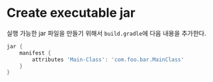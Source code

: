 # Create executable jar

실행 가능한 jar 파일을 만들기 위해서 `build.gradle`에 다음 내용을 추가한다.

```groovy
jar {
    manifest {
        attributes 'Main-Class': 'com.foo.bar.MainClass'
    }
}
```